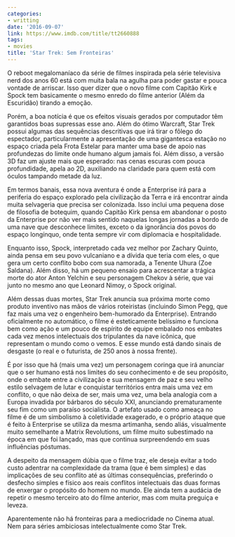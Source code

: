 ```yaml
---
categories:
- writting
date: '2016-09-07'
link: https://www.imdb.com/title/tt2660888
tags:
- movies
title: 'Star Trek: Sem Fronteiras'
---
```


O reboot megalomaníaco da série de filmes inspirada pela série televisiva nerd dos anos 60 está com muita bala na agulha para poder gastar e pouca vontade de arriscar. Isso quer dizer que o novo filme com Capitão Kirk e Spock tem basicamente o mesmo enredo do filme anterior (Além da Escuridão) tirando a emoção.

Porém, a boa notícia é que os efeitos visuais gerados por computador têm garantidos boas supressas esse ano. Além do ótimo Warcraft, Star Trek possui algumas das sequências descritivas que irá tirar o fôlego do espectador, particularmente a apresentação de uma gigantesca estação no espaço criada pela Frota Estelar para manter uma base de apoio nas profundezas do limite onde humano algum jamais foi. Além disso, a versão 3D faz um ajuste mais que esperado: nas cenas escuras com pouca profundidade, apela ao 2D, auxiliando na claridade para quem está com óculos tampando metade da luz.

Em termos banais, essa nova aventura é onde a Enterprise irá para a periferia do espaço explorado pela civilização da Terra e irá encontrar ainda muita selvageria que precisa ser colonizada. Isso inclui uma pequena dose de filosofia de botequim, quando Capitão Kirk pensa em abandonar o posto da Enterprise por não ver mais sentido naquelas longas jornadas a bordo de uma nave que desconhece limites, exceto o da ignorância dos povos do espaço longínquo, onde tenta sempre vir com diplomacia e hospitalidade.

Enquanto isso, Spock, interpretado cada vez melhor por Zachary Quinto, ainda pensa em seu povo vulcaniano e a dívida que teria com eles, o que gera um certo conflito bobo com sua namorada, a Tenente Uhura (Zoe Saldana). Além disso, há um pequeno ensaio para acrescentar a trágica morte do ator Anton Yelchin e seu personagem Chekov à série, que vai junto no mesmo ano que Leonard Nimoy, o Spock original.

Além dessas duas mortes, Star Trek anuncia sua próxima morte como produto inventivo nas mãos de vários roteiristas (incluindo Simon Pegg, que faz mais uma vez o engenheiro bem-humorado da Enterprise). Entrando oficialmente no automático, o filme é esteticamente belíssimo e funciona bem como ação e um pouco de espírito de equipe embalado nos embates cada vez menos intelectuais dos tripulantes da nave icônica, que representam o mundo como o vemos. E esse mundo está dando sinais de desgaste (o real e o futurista, de 250 anos à nossa frente).

É por isso que há (mais uma vez) um personagem coringa que irá anunciar que o ser humano está nos limites do seu conhecimento e de seu propósito, onde o embate entre a civilização e sua mensagem de paz e seu velho estilo selvagem de lutar e conquistar territórios entra mais uma vez em conflito, o que não deixa de ser, mais uma vez, uma bela analogia com a Europa invadida por bárbaros do século XXI, anunciando prematuramente seu fim como um paraíso socialista. O artefato usado como ameaça no filme é de um simbolismo à coletividade exagerado, e o próprio ataque que é feito à Enterprise se utiliza da mesma artimanha, sendo aliás, visualmente muito semelhante a Matrix Revolutions, um filme muito subestimado na época em que foi lançado, mas que continua surpreendendo em suas influências póstumas.

A despeito da mensagem dúbia que o filme traz, ele deseja evitar a todo custo adentrar na complexidade da trama (que é bem simples) e das implicações de seu conflito até as últimas consequências, preferindo o desfecho simples e físico aos reais conflitos intelectuais das duas formas de enxergar o propósito do homem no mundo. Ele ainda tem a audácia de repetir o mesmo terceiro ato do filme anterior, mas com muita preguiça e leveza.

Aparentemente não há fronteiras para a mediocridade no Cinema atual. Nem para séries ambiciosas intelectualmente como Star Trek.

